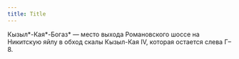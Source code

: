 ```yaml
---
title: Title
---
```


Кызыл*-Кая*-Богаз* — место выхода Романовского шоссе на Никитскую яйлу в обход
скалы Кызыл-Кая IV, которая остается слева Г–8.
